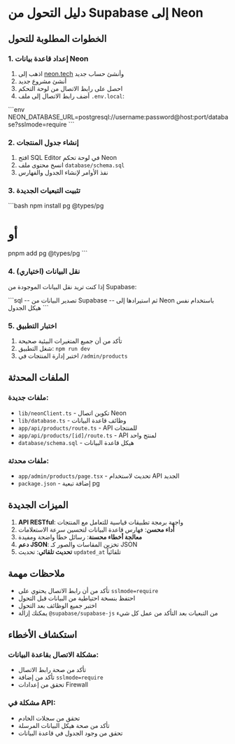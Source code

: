 # دليل التحول من Supabase إلى Neon

## الخطوات المطلوبة للتحول

### 1. إعداد قاعدة بيانات Neon

1. اذهب إلى [neon.tech](https://neon.tech) وأنشئ حساب جديد
2. أنشئ مشروع جديد
3. احصل على رابط الاتصال من لوحة التحكم
4. أضف رابط الاتصال إلى ملف `.env.local`:

\`\`\`env
NEON_DATABASE_URL=postgresql://username:password@host:port/database?sslmode=require
\`\`\`

### 2. إنشاء جدول المنتجات

1. افتح SQL Editor في لوحة تحكم Neon
2. انسخ محتوى ملف `database/schema.sql`
3. نفذ الأوامر لإنشاء الجدول والفهارس

### 3. تثبيت التبعيات الجديدة

\`\`\`bash
npm install pg @types/pg
# أو
pnpm add pg @types/pg
\`\`\`

### 4. نقل البيانات (اختياري)

إذا كنت تريد نقل البيانات الموجودة من Supabase:

\`\`\`sql
-- تصدير البيانات من Supabase
-- ثم استيرادها إلى Neon باستخدام نفس هيكل الجدول
\`\`\`

### 5. اختبار التطبيق

1. تأكد من أن جميع المتغيرات البيئية صحيحة
2. شغل التطبيق: `npm run dev`
3. اختبر إدارة المنتجات في `/admin/products`

## الملفات المحدثة

### ملفات جديدة:
- `lib/neonClient.ts` - تكوين اتصال Neon
- `lib/database.ts` - وظائف قاعدة البيانات
- `app/api/products/route.ts` - API للمنتجات
- `app/api/products/[id]/route.ts` - API لمنتج واحد
- `database/schema.sql` - هيكل قاعدة البيانات

### ملفات محدثة:
- `app/admin/products/page.tsx` - تحديث لاستخدام API الجديد
- `package.json` - إضافة تبعية pg

## الميزات الجديدة

1. **API RESTful**: واجهة برمجة تطبيقات قياسية للتعامل مع المنتجات
2. **أداء محسن**: فهارس قاعدة البيانات لتحسين سرعة الاستعلامات
3. **معالجة أخطاء محسنة**: رسائل خطأ واضحة ومفيدة
4. **دعم JSON**: تخزين المقاسات والصور كـ JSON
5. **تحديث تلقائي**: تحديث `updated_at` تلقائياً

## ملاحظات مهمة

- تأكد من أن رابط الاتصال يحتوي على `sslmode=require`
- احتفظ بنسخة احتياطية من البيانات قبل التحول
- اختبر جميع الوظائف بعد التحول
- يمكنك إزالة `@supabase/supabase-js` من التبعيات بعد التأكد من عمل كل شيء

## استكشاف الأخطاء

### مشكلة الاتصال بقاعدة البيانات:
- تأكد من صحة رابط الاتصال
- تأكد من إضافة `sslmode=require`
- تحقق من إعدادات Firewall

### مشكلة في API:
- تحقق من سجلات الخادم
- تأكد من صحة هيكل البيانات المرسلة
- تحقق من وجود الجدول في قاعدة البيانات
